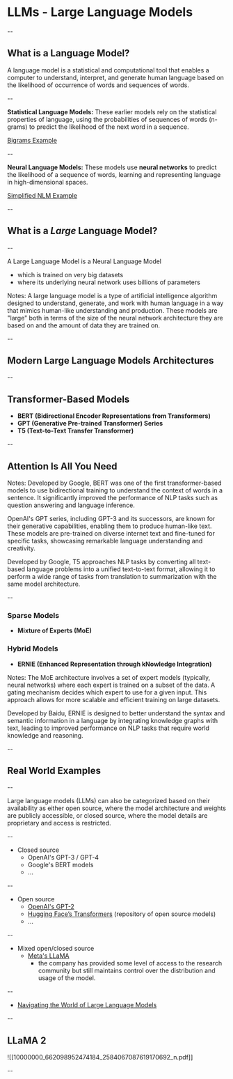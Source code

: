 # LLMs - Large Language Models

--

## What is a Language Model?

A language model is a statistical and computational tool that enables a computer to understand, interpret, and generate human language based on the likelihood of occurrence of words and sequences of words. 

--

**Statistical Language Models:** These earlier models rely on the statistical properties of language, using the probabilities of sequences of words (n-grams) to predict the likelihood of the next word in a sequence.

[Bigrams Example](https://colab.research.google.com/drive/1ikJuNYOOliuy8tTl9csKuWDlVdHJhVQg?usp=sharing)

--

**Neural Language Models:** These models use **neural networks** to predict the likelihood of a sequence of words, learning and representing language in high-dimensional spaces. 

[Simplified NLM Example](https://colab.research.google.com/drive/1ON9CO6LUtX1mbDmYIq3Pt5mSqoxzGxPr?usp=sharing)

--

## What is a *Large* Language Model?

--

A Large Language Model is a Neural Language Model
- which is trained on very big datasets 
- where its underlying neural network uses billions of parameters

Notes:
A large language model is a type of artificial intelligence algorithm designed to understand, generate, and work with human language in a way that mimics human-like understanding and production. These models are "large" both in terms of the size of the neural network architecture they are based on and the amount of data they are trained on.

--

## Modern Large Language Models Architectures

--

## Transformer-Based Models

- **BERT (Bidirectional Encoder Representations from Transformers)**
- **GPT (Generative Pre-trained Transformer) Series**
- **T5 (Text-to-Text Transfer Transformer)**

--

<!-- .slide: class="align-center" -->

## Attention Is All You Need

<div class="pdf"><!-- { "pdf": "assets/1706.03762.pdf" } --></div>

Notes: 
Developed by Google, BERT was one of the first transformer-based models to use bidirectional training to understand the context of words in a sentence. It significantly improved the performance of NLP tasks such as question answering and language inference.

OpenAI's GPT series, including GPT-3 and its successors, are known for their generative capabilities, enabling them to produce human-like text. These models are pre-trained on diverse internet text and fine-tuned for specific tasks, showcasing remarkable language understanding and creativity.

Developed by Google, T5 approaches NLP tasks by converting all text-based language problems into a unified text-to-text format, allowing it to perform a wide range of tasks from translation to summarization with the same model architecture.

--

### Sparse Models

- **Mixture of Experts (MoE)**

### Hybrid Models

- **ERNIE (Enhanced Representation through kNowledge Integration)**

Notes:
The MoE architecture involves a set of expert models (typically, neural networks) where each expert is trained on a subset of the data. A gating mechanism decides which expert to use for a given input. This approach allows for more scalable and efficient training on large datasets.

Developed by Baidu, ERNIE is designed to better understand the syntax and semantic information in a language by integrating knowledge graphs with text, leading to improved performance on NLP tasks that require world knowledge and reasoning.


--

## Real World Examples

--

Large language models (LLMs) can also be categorized based on their availability as either open source, where the model architecture and weights are publicly accessible, or closed source, where the model details are proprietary and access is restricted.

--

- Closed source
	- OpenAI's GPT-3 / GPT-4
	- Google's BERT models
	- ...

--

- Open source
	- [OpenAI's GPT-2](https://github.com/openai/gpt-2)
	- [Hugging Face’s Transformers](https://huggingface.co/) (repository of open source models)
	- ...

--

- Mixed open/closed source
	- [Meta's LLaMA](https://github.com/Meta-Llama/llama)
		- the company has provided some level of access to the research community but still maintains control over the distribution and usage of the model.
	
--

- [Navigating the World of Large Language Models](https://www.bentoml.com/blog/navigating-the-world-of-large-language-models)

--

## LLaMA 2

![[10000000_662098952474184_2584067087619170692_n.pdf]]

--

